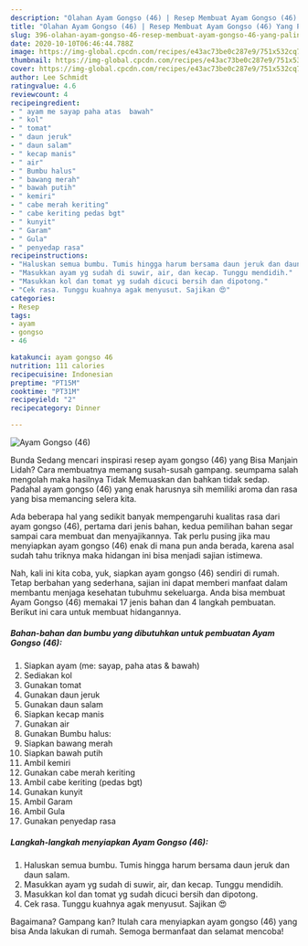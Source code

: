 ```yaml
---
description: "Olahan Ayam Gongso (46) | Resep Membuat Ayam Gongso (46) Yang Paling Enak"
title: "Olahan Ayam Gongso (46) | Resep Membuat Ayam Gongso (46) Yang Paling Enak"
slug: 396-olahan-ayam-gongso-46-resep-membuat-ayam-gongso-46-yang-paling-enak
date: 2020-10-10T06:46:44.788Z
image: https://img-global.cpcdn.com/recipes/e43ac73be0c287e9/751x532cq70/ayam-gongso-46-foto-resep-utama.jpg
thumbnail: https://img-global.cpcdn.com/recipes/e43ac73be0c287e9/751x532cq70/ayam-gongso-46-foto-resep-utama.jpg
cover: https://img-global.cpcdn.com/recipes/e43ac73be0c287e9/751x532cq70/ayam-gongso-46-foto-resep-utama.jpg
author: Lee Schmidt
ratingvalue: 4.6
reviewcount: 4
recipeingredient:
- " ayam me sayap paha atas  bawah"
- " kol"
- " tomat"
- " daun jeruk"
- " daun salam"
- " kecap manis"
- " air"
- " Bumbu halus"
- " bawang merah"
- " bawah putih"
- " kemiri"
- " cabe merah keriting"
- " cabe keriting pedas bgt"
- " kunyit"
- " Garam"
- " Gula"
- " penyedap rasa"
recipeinstructions:
- "Haluskan semua bumbu. Tumis hingga harum bersama daun jeruk dan daun salam."
- "Masukkan ayam yg sudah di suwir, air, dan kecap. Tunggu mendidih."
- "Masukkan kol dan tomat yg sudah dicuci bersih dan dipotong."
- "Cek rasa. Tunggu kuahnya agak menyusut. Sajikan 😍"
categories:
- Resep
tags:
- ayam
- gongso
- 46

katakunci: ayam gongso 46 
nutrition: 111 calories
recipecuisine: Indonesian
preptime: "PT15M"
cooktime: "PT31M"
recipeyield: "2"
recipecategory: Dinner

---
```



![Ayam Gongso (46)](https://img-global.cpcdn.com/recipes/e43ac73be0c287e9/751x532cq70/ayam-gongso-46-foto-resep-utama.jpg)

Bunda Sedang mencari inspirasi resep ayam gongso (46) yang Bisa Manjain Lidah? Cara membuatnya memang susah-susah gampang. seumpama salah mengolah maka hasilnya Tidak Memuaskan dan bahkan tidak sedap. Padahal ayam gongso (46) yang enak harusnya sih memiliki aroma dan rasa yang bisa memancing selera kita.



Ada beberapa hal yang sedikit banyak mempengaruhi kualitas rasa dari ayam gongso (46), pertama dari jenis bahan, kedua pemilihan bahan segar sampai cara membuat dan menyajikannya. Tak perlu pusing jika mau menyiapkan ayam gongso (46) enak di mana pun anda berada, karena asal sudah tahu triknya maka hidangan ini bisa menjadi sajian istimewa.


Nah, kali ini kita coba, yuk, siapkan ayam gongso (46) sendiri di rumah. Tetap berbahan yang sederhana, sajian ini dapat memberi manfaat dalam membantu menjaga kesehatan tubuhmu sekeluarga. Anda bisa membuat Ayam Gongso (46) memakai 17 jenis bahan dan 4 langkah pembuatan. Berikut ini cara untuk membuat hidangannya.

<!--inarticleads1-->

##### Bahan-bahan dan bumbu yang dibutuhkan untuk pembuatan Ayam Gongso (46):

1. Siapkan  ayam (me: sayap, paha atas &amp; bawah)
1. Sediakan  kol
1. Gunakan  tomat
1. Gunakan  daun jeruk
1. Gunakan  daun salam
1. Siapkan  kecap manis
1. Gunakan  air
1. Gunakan  Bumbu halus:
1. Siapkan  bawang merah
1. Siapkan  bawah putih
1. Ambil  kemiri
1. Gunakan  cabe merah keriting
1. Ambil  cabe keriting (pedas bgt)
1. Gunakan  kunyit
1. Ambil  Garam
1. Ambil  Gula
1. Gunakan  penyedap rasa




<!--inarticleads2-->

##### Langkah-langkah menyiapkan Ayam Gongso (46):

1. Haluskan semua bumbu. Tumis hingga harum bersama daun jeruk dan daun salam.
1. Masukkan ayam yg sudah di suwir, air, dan kecap. Tunggu mendidih.
1. Masukkan kol dan tomat yg sudah dicuci bersih dan dipotong.
1. Cek rasa. Tunggu kuahnya agak menyusut. Sajikan 😍




Bagaimana? Gampang kan? Itulah cara menyiapkan ayam gongso (46) yang bisa Anda lakukan di rumah. Semoga bermanfaat dan selamat mencoba!
